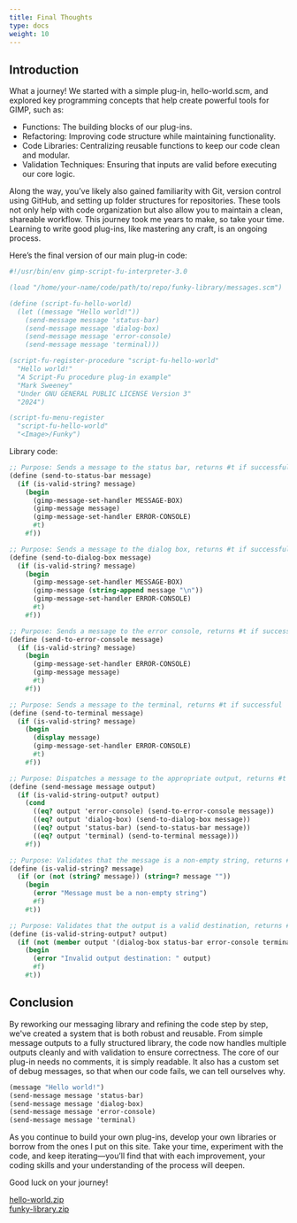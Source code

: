 ```yaml
---
title: Final Thoughts
type: docs
weight: 10
---
```


## Introduction

What a journey! We started with a simple plug-in, hello-world.scm, and explored key programming concepts that help create powerful tools for GIMP, such as:

- Functions: The building blocks of our plug-ins.
- Refactoring: Improving code structure while maintaining functionality.
- Code Libraries: Centralizing reusable functions to keep our code clean and modular.
- Validation Techniques: Ensuring that inputs are valid before executing our core logic.

Along the way, you’ve likely also gained familiarity with Git, version control using GitHub, and setting up folder structures for repositories. These tools not only help with code organization but also allow you to maintain a clean, shareable workflow. This journey took me years to make, so take your time. Learning to write good plug-ins, like mastering any craft, is an ongoing process.

Here’s the final version of our main plug-in code:

```scheme
#!/usr/bin/env gimp-script-fu-interpreter-3.0

(load "/home/your-name/code/path/to/repo/funky-library/messages.scm")

(define (script-fu-hello-world)
  (let ((message "Hello world!"))
    (send-message message 'status-bar)
    (send-message message 'dialog-box)
    (send-message message 'error-console)
    (send-message message 'terminal)))

(script-fu-register-procedure "script-fu-hello-world"
  "Hello world!"
  "A Script-Fu procedure plug-in example"
  "Mark Sweeney"
  "Under GNU GENERAL PUBLIC LICENSE Version 3"
  "2024")

(script-fu-menu-register
  "script-fu-hello-world"
  "<Image>/Funky")
```

Library code:

```scheme
;; Purpose: Sends a message to the status bar, returns #t if successful
(define (send-to-status-bar message)
  (if (is-valid-string? message)
    (begin
      (gimp-message-set-handler MESSAGE-BOX)
      (gimp-message message)
      (gimp-message-set-handler ERROR-CONSOLE)
      #t)
    #f))

;; Purpose: Sends a message to the dialog box, returns #t if successful
(define (send-to-dialog-box message)
  (if (is-valid-string? message)
    (begin
      (gimp-message-set-handler MESSAGE-BOX)
      (gimp-message (string-append message "\n"))
      (gimp-message-set-handler ERROR-CONSOLE)
      #t)
    #f))

;; Purpose: Sends a message to the error console, returns #t if successful
(define (send-to-error-console message)
  (if (is-valid-string? message)
    (begin
      (gimp-message-set-handler ERROR-CONSOLE)
      (gimp-message message)
      #t)
    #f))

;; Purpose: Sends a message to the terminal, returns #t if successful
(define (send-to-terminal message)
  (if (is-valid-string? message)
    (begin
      (display message)
      (gimp-message-set-handler ERROR-CONSOLE)
      #t)
    #f))

;; Purpose: Dispatches a message to the appropriate output, returns #t if successful
(define (send-message message output)
  (if (is-valid-string-output? output)
    (cond
      ((eq? output 'error-console) (send-to-error-console message))
      ((eq? output 'dialog-box) (send-to-dialog-box message))
      ((eq? output 'status-bar) (send-to-status-bar message))
      ((eq? output 'terminal) (send-to-terminal message)))
    #f))

;; Purpose: Validates that the message is a non-empty string, returns #t if valid
(define (is-valid-string? message)
  (if (or (not (string? message)) (string=? message ""))
    (begin
      (error "Message must be a non-empty string")
      #f)
    #t))

;; Purpose: Validates that the output is a valid destination, returns #t if valid
(define (is-valid-string-output? output)
  (if (not (member output '(dialog-box status-bar error-console terminal)))
    (begin
      (error "Invalid output destination: " output)
      #f)
    #t))
```

## Conclusion

By reworking our messaging library and refining the code step by step, we've created a system that is both robust and reusable. From simple message outputs to a fully structured library, the code now handles multiple outputs cleanly and with validation to ensure correctness. The core of our plug-in needs no comments, it is simply readable. It also has a custom set of debug messages, so that when our code fails, we can tell ourselves why.

```scheme
(message "Hello world!")
(send-message message 'status-bar)
(send-message message 'dialog-box)
(send-message message 'error-console)
(send-message message 'terminal)
```

As you continue to build your own plug-ins, develop your own libraries or borrow from the ones I put on this site.
Take your time, experiment with the code, and keep iterating—you’ll find that with each improvement, your coding skills and your understanding of the process will deepen.

Good luck on your journey!

[hello-world.zip](/funky/downloads/hello-world-final.zip)  
[funky-library.zip](/funky/downloads/funky-library.zip)  